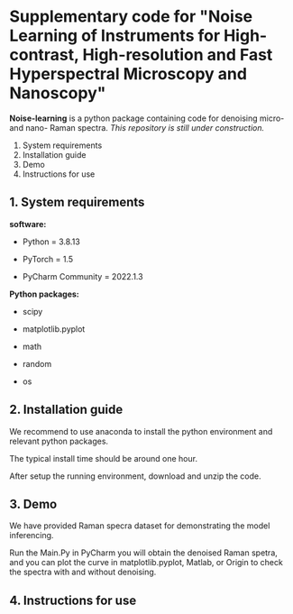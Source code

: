 # Supplementary code for "Noise Learning of Instruments for High-contrast, High-resolution and Fast Hyperspectral Microscopy and Nanoscopy"

**Noise-learning** is a python package containing code for denoising micro- and nano- Raman spectra. 
*This repository is still under construction.*
1. System requirements
2. Installation guide
3. Demo
4. Instructions for use

## 1. System requirements
**software:**

- Python = 3.8.13

- PyTorch = 1.5

- PyCharm Community = 2022.1.3 

**Python packages:**

- scipy

- matplotlib.pyplot

- math

- random

- os

## 2. Installation guide
We recommend to use anaconda to install the python environment and relevant python packages. 

The typical install time should be around one hour.

After setup the running environment, download and unzip the code.

## 3. Demo
We have provided  Raman specra dataset for demonstrating the model inferencing.

Run the Main.Py in PyCharm you will obtain the denoised Raman spetra, and you can plot the curve in matplotlib.pyplot, Matlab, or Origin to check the spectra with and without denoising.

## 4. Instructions for use

